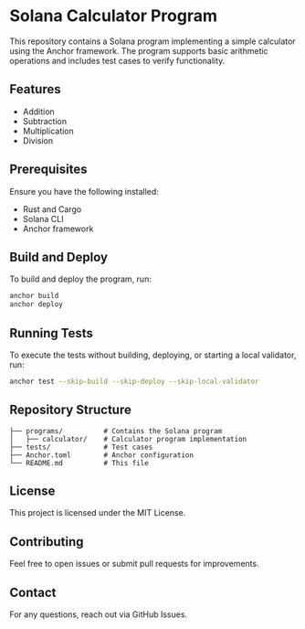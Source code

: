 # Solana Calculator Program

This repository contains a Solana program implementing a simple calculator using the Anchor framework. The program supports basic arithmetic operations and includes test cases to verify functionality.

## Features
- Addition
- Subtraction
- Multiplication
- Division

## Prerequisites
Ensure you have the following installed:
- Rust and Cargo
- Solana CLI
- Anchor framework

## Build and Deploy
To build and deploy the program, run:
```sh
anchor build
anchor deploy
```

## Running Tests
To execute the tests without building, deploying, or starting a local validator, run:
```sh
anchor test --skip-build --skip-deploy --skip-local-validator
```

## Repository Structure
```
├── programs/          # Contains the Solana program
│   ├── calculator/    # Calculator program implementation
├── tests/             # Test cases
├── Anchor.toml        # Anchor configuration
└── README.md          # This file
```

## License
This project is licensed under the MIT License.

## Contributing
Feel free to open issues or submit pull requests for improvements.

## Contact
For any questions, reach out via GitHub Issues.

